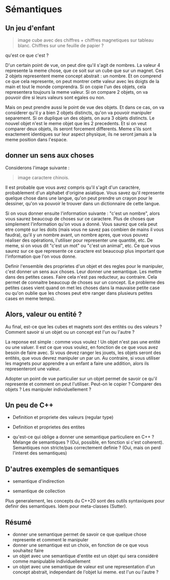 
# Sémantiques

## Un jeu d'enfant

> image cube avec des chiffres + chiffres magnetiques sur tableau blanc. Chiffres sur une feuille de papier ?

qu'est ce que c'est ?

D'un certain point de vue, on peut dire qu'il s'agit de nombres. La valeur 4 represente la meme chose, que ce soit 
sur un cube que sur un magnet. Ces 2 objets representent meme concept abstrait : un nombre. Et on comprend ce que cela 
represente, on peut montrer cette valeur avec les doigts de la main et tout le monde comprendra. Si on copie
l'un des objets, cela representera toujours la meme valeur. Si on compare 2 objets, on va pouvoir dire si leurs valeurs
sont egales ou non.

Mais on peut prendre aussi le point de vue des objets. Et dans ce cas, on va considerer qu'il y a bien 2 objets distincts,
qu'on va pouvoir manipuler separement. Si on duplique un des objets, on aura 3 objets distincts. Le nouvel objet n'est
le meme objet que les 2 precedents. Et si on veut comparer deux objets, ils seront forcement differents. Meme s'ils sont
exactement identiques sur leur aspect physique, ils ne seront jamais a la meme position dans l'espace.

## donner un sens aux choses

Considerons l'image suivante :

> image caractere chinois. 

Il est probable que vous avez compris qu'il s'agit d'un caractère, probablement d'un alphabet d'origine asiatique. 
Vous savez qu'il represente quelque chose dans une langue, qu'on peut prendre un crayon pour le dessiner, qu'on va 
pouvoir le trouver dans un dictionnaire de cette langue.

Si on vous donner ensuite l'information suivante : "c'est un nombre", alors vous saurez beaucoup de choses sur ce
caractere. Plus de choses que simplement l'information qu'on vous a donné. Vous saurez que cela peut etre compté
sur les doits (mais vous ne savez pas combien de mains il vous faudra), qu'il y un nombre avant, un nombre apres,
que vous pouvez réaliser des opérations, l'utiliser pour representer une quantité, etc.
De meme, si on vous dit "c'est un mot" ou "c'est un animal", etc. Ce que vous saurez sur ce que represente ce
caractere est beaucoup plus important que l'information que l'on vous donne.

Definir l'ensemble des proprietes d'un objet et des regles pour le manipuler, c'est donner un sens aux choses. Leur
donner une semantique. Les mettre dans des petites cases. Faire cela n'est pas reducteur, au contraire. Cela permet
de connaitre beaucoup de choses sur un concept. (Le probleme des petites cases vient quand on met les choses dans
la mauvaise petite case ou qu'on oublie que les choses peut etre ranger dans plusieurs petites cases en meme temps).

## Alors, valeur ou entité ?

Au final, est-ce que les cubes et magnets sont des entités ou des valeurs ? Comment savoir si un objet ou un concept
est l'un ou l'autre ?

La reponse est simple : comme vous voulez !
Un objet n'est pas une entité ou une valuer. Il est ce que vous voulez, en fonction de ce que vous avez besoin de faire
avec. Si vous devez ranger les jouets, les objets seront des entités, que vous devrez manipuler un par un. Au contraire,
si vous utiliser les magnets pour apprendre a un enfant a faire une addition, alors ils representeront une valeur.

Adopter un point de vue particulier sur un objet permet de savoir ce qu'il represente et comment on peut l'utiliser. 
Peut-on le copier ? Comparer des objets ? Les manipuler individuellement ?

## Un peu de C++

- Definition et propriete des valeurs (regular type)

- Definition et proprietes des entites

- qu'est-ce qui oblige a donner une semantique particuliere en C++ ? Melange de semantiques ? (Oui, possible, en fonction si 
c'est coherent). Semantiques non stricte/pas correctement definie ? (Oui, mais on perd l'interet des semantiques)

## D'autres exemples de semantiques

- semantique d'indirection

- semantique de collection

Plus generalement, les concepts du C++20 sont des outils syntaxiques pour definir des semantiques.
Idem pour meta-classes (Sutter).

## Résumé

- donner une semantique permet de savoir ce que quelque chose represente et comment le manipuler
- donner une semantique est un choix, en fonction de ce que vous souhaitez faire
- un objet avec une semantique d'entite est un objet qui sera considéré comme manipulable individuellement
- un objet avec une semantique de valeur est une representation d'un concept abstrait, independant de l'objet lui meme.
est l'un ou l'autre ?
